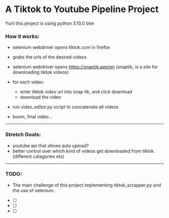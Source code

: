 # A Tiktok to Youtube Pipeline Project
Yurii this project is using python 3.10.0 btw

### How it works:

- selenium webdriver opens tiktok.com in firefox
- grabs the urls of the desired videos
- selenium webdriver opens https://snaptik.app/en (snaptik, is a site for downloading tiktok videos)
- for each video:
    - enter tiktok video url into snap tik, and click download
    - download the video


- run video_editor.py script to concatenate all videos

- boom, final video...



------------------------------------------------------------------------------------------
### Stretch Goals:
- youtube api that allows auto upload?
- better control over which kind of videos get downloaded from tiktok.(different catagories etc)


---
### TODO:
- The main challenge of this project implementing tiktok_scrapper.py and the use of selenium.

- [ ]
- [ ]
- [ ]
